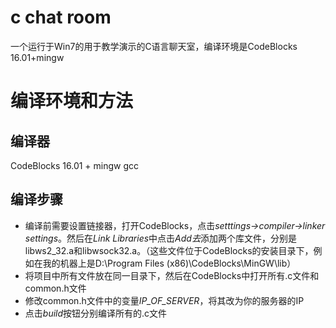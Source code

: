 # c chat room
一个运行于Win7的用于教学演示的C语言聊天室，编译环境是CodeBlocks 16.01+mingw

# 编译环境和方法
## 编译器
CodeBlocks 16.01 + mingw gcc

## 编译步骤
* 编译前需要设置链接器，打开CodeBlocks，点击*setttings->compiler->linker settings*。然后在*Link Libraries*中点击*Add去*添加两个库文件，分别是libws2_32.a和libwsock32.a。（这些文件位于CodeBlocks的安装目录下，例如在我的机器上是D:\Program Files (x86)\CodeBlocks\MinGW\lib）
* 将项目中所有文件放在同一目录下，然后在CodeBlocks中打开所有.c文件和common.h文件
* 修改common.h文件中的变量*IP_OF_SERVER*，将其改为你的服务器的IP
* 点击*build*按钮分别编译所有的.c文件
